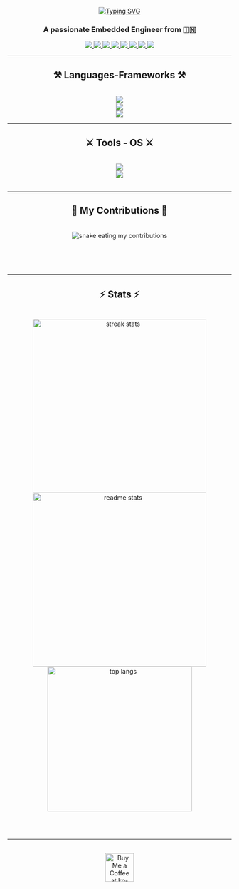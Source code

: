 <p align="center">
  <a href="https://git.io/typing-svg">
    <img src="https://readme-typing-svg.herokuapp.com?font=Fira+Code&weight=500&size=30&pause=1000&color=FFE3D3&background=FAF0E600&center=true&width=500&height=70&lines=Hi+Their!+%F0%9F%91%8B;I'am+T+Rohan+Kini+!!" alt="Typing SVG" />
  </a>
</p>


<h3 align="center">A passionate Embedded Engineer from 🇮🇳</h3>

 
<div align="center"> 
<!--  to get icons visite https://github.com/alexandresanlim/Badges4-README.md-Profile?tab=readme-ov-file -->
  
  <a href="mailto:rohankini.rk18@gmail.com">
    <img src="https://img.shields.io/badge/Gmail-333333?style=for-the-badge&logo=gmail&logoColor=red" />
  </a>
  <a href="https://www.linkedin.com/in/rohan-t-kini/" target="_blank">
    <img src="https://img.shields.io/badge/LinkedIn-0077B5?style=for-the-badge&logo=linkedin&logoColor=white" target="_blank" />
  </a>
  <a href="https://www.rohantkini.in/" target="_blank">
     <img src="https://img.shields.io/badge/Portfolio-FF5722?style=for-the-badge&logo=todoist&logoColor=white" target="_blank" />
  </a>
   <a href="https://www.instagram.com/_.rohan.kini._/" target="_blank">
     <img src="https://img.shields.io/badge/Instagram-E4405F?style=for-the-badge&logo=instagram&logoColor=white" target="_blank" /> 
  </a>
    </a>
   <a href="https://www.facebook.com/Rohankini1809" target="_blank">
     <img src="https://img.shields.io/badge/Facebook-1877F2?style=for-the-badge&logo=facebook&logoColor=white" target="_blank" /> 
  </a>
    </a>
   <a href="https://github.com/RohanKini18" target="_blank">
     <img src="https://img.shields.io/badge/GitHub-100000?style=for-the-badge&logo=github&logoColor=white" target="_blank" />  
  </a>
    </a>
   <a href="https://x.com/RohanKini18" target="_blank">
     <img src="https://img.shields.io/badge/X-000000?style=for-the-badge&logo=x&logoColor=white" target="_blank" /> 
  </a>
     <a href="https://www.youtube.com/@trohankini" target="_blank">
     <img src="https://img.shields.io/badge/YouTube-FF0000?style=for-the-badge&logo=youtube&logoColor=white" target="_blank" /> 
  </a>
</div>

 <hr/>
 
<h2 align="center">⚒️ Languages-Frameworks ⚒️</h2>
<br/>
<div align="center">
    <img src="https://skillicons.dev/icons?i=react,tailwind,nodejs,mysql,python" /><br>
    <img src="https://skillicons.dev/icons?i=rust,bash,c,cpp" /><br>
   <img src="https://skillicons.dev/icons?i=flutter,dart" /><br>

  <!-- this website https://github.com/tandpfun/skill-icons#readme -->
</div>
<hr/>
<h2 align="center">⚔️ Tools - OS ⚔️</h2>
<br/>
<div align="center">
  <img src="https://skillicons.dev/icons?i=vscode,androidstudio,github,arduino" /><br>
  <img src="https://skillicons.dev/icons?i=windows,linux" />

  <!-- this website https://github.com/tandpfun/skill-icons#readme -->
</div>  


<br/>
<hr/>

<div align="center">
  <h2>🐍 My Contributions 🐍</h2>
  <br>
  <img alt="snake eating my contributions" src="https://raw.githubusercontent.com/salesp07/RohanKini18/output/github-contribution-grid-snake.svg" />

  
  <br/><br/><br/>
</div>

<hr/>

<h2 align="center">⚡ Stats ⚡</h2>
<br>
<div align=center>
  <img width=390 src="https://github-readme-streak-stats-salesp07.vercel.app/?user=salesp07&count_private=true&theme=react&border_radius=10" alt="streak stats"/>
  <img width=390 src="https://github-readme-stats-salesp07.vercel.app/api?username=salesp07&count_private=true&show_icons=true&theme=react&rank_icon=github&border_radius=10" alt="readme stats" />
  <br/>
  <img width=325 align="center" src="https://github-readme-stats-salesp07.vercel.app/api/top-langs/?username=salesp07&hide=HTML&langs_count=8&layout=compact&theme=react&border_radius=10&size_weight=0.5&count_weight=0.5&exclude_repo=github-readme-stats" alt="top langs" />
</div>

<br/><br/>

<hr/>

<br/>

<div align="center">
<a href='https://ko-fi.com/V7V4RAK9C' target='_blank'><img height='64' style='border:0px;height:64px;' src='https://storage.ko-fi.com/cdn/kofi1.png?v=3' border='0' alt='Buy Me a Coffee at ko-fi.com' /></a>
</div>

<br/>
